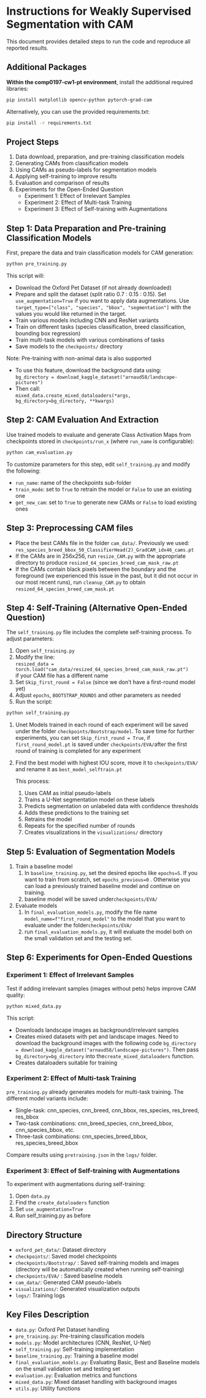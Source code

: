 

# Instructions for Weakly Supervised Segmentation with CAM

This document provides detailed steps to run the code and reproduce all reported results.

## Additional Packages

**Within the comp0197-cw1-pt environment**, install the additional required libraries:

```bash
pip install matplotlib opencv-python pytorch-grad-cam
```

Alternatively, you can use the provided requirements.txt:

```bash
pip install -r requirements.txt
```

## Project Steps

1. Data download, preparation, and pre-training classification models
2. Generating CAMs from classification models
3. Using CAMs as pseudo-labels for segmentation models
4. Applying self-training to improve results
5. Evaluation and comparison of results
6. Experiments for the Open-Ended Question
    - Experiment 1: Effect of Irrelevant Samples
    - Experiment 2: Effect of Multi-task Training
    - Experiment 3: Effect of Self-training with Augmentations

## Step 1: Data Preparation and Pre-training Classification Models

First, prepare the data and train classification models for CAM generation:

```bash
python pre_training.py
```

This script will:
- Download the Oxford Pet Dataset (if not already downloaded)
- Prepare and split the dataset (split ratio 0.7 : 0.15 : 0.15). Set `use_augmentation=True` if you want to apply data augmentations. Use `target_type=["class", "species", "bbox", "segmentation"]` with the values you would like returned in the target.
- Train various models including CNN and ResNet variants
- Train on different tasks (species classification, breed classification, bounding box regression)
- Train multi-task models with various combinations of tasks
- Save models to the `checkpoints/` directory

Note:
Pre-training with non-animal data is also supported

- To use this feature, download the background data using:  
  `bg_directory = download_kaggle_dataset("arnaud58/landscape-pictures")`
- Then call:  
  `mixed_data.create_mixed_dataloaders(*args, bg_directory=bg_directory, **kwargs)`

## Step 2: CAM Evaluation And Extraction

Use trained models to evaluate and generate Class Activation Maps from checkpoints stored in `checkpoints/run_x` (where `run_name` is configurable):

```bash
python cam_evaluation.py
```

To customize parameters for this step, edit `self_training.py` and modify the following:
- `run_name`: name of the checkpoints sub-folder
- `train_mode`: set to `True` to retrain the model or `False` to use an existing one
- `get_new_cam`: set to `True` to generate new CAMs or `False` to load existing ones

## Step 3: Preprocessing CAM files

- Place the best CAMs file in the folder `cam_data/`. Previously we used:  
  `res_species_breed_bbox_50_ClassifierHead(2)_GradCAM_idx46_cams.pt`
- If the CAMs are in 256x256, run `resize_CAM.py` with the appropriate directory to produce `resized_64_species_breed_cam_mask_raw.pt`
- If the CAMs contain black pixels between the boundary and the foreground (we experienced this issue in the past, but it did not occur in our most recent runs), run `cleanup_CAM.py` to obtain  
  `resized_64_species_breed_cam_mask.pt`

## Step 4: Self-Training  (Alternative Open-Ended Question)

The `self_training.py` file includes the complete self-training process. To adjust parameters:

1. Open `self_training.py`  
2. Modify the line:  
   `resized_data = torch.load("cam_data/resized_64_species_breed_cam_mask_raw.pt")`  
   if your CAM file has a different name  
3. Set `Skip_first_round = False` (since we don’t have a first-round model yet)  
4. Adjust `epochs`, `BOOTSTRAP_ROUNDS` and other parameters as needed  
5. Run the script:

```bash
python self_training.py
```

1. Unet Models trained in each round of each experiment will be saved under the folder `checkpoints/Bootstrap/model`. To save time for further experiments, you can set `Skip_first_round = True`, if `first_round_model.pt` is saved under `checkpoints/EVA/`after the first round of training is completed for any experiment
2. Find the best model with highest IOU score, move it to `checkpoints/EVA/` and rename it as `best_model_selftrain.pt`
    
    This process:
    1. Uses CAM as initial pseudo-labels
    2. Trains a U-Net segmentation model on these labels
    3. Predicts segmentation on unlabeled data with confidence thresholds
    4. Adds these predictions to the training set
    5. Retrains the model
    6. Repeats for the specified number of rounds
    7. Creates visualizations in the `visualizations/` directory
    

## Step 5: Evaluation of Segmentation Models

1. Train a baseline model
    1. In `baseline_training.py`, set the desired epochs like `epochs=5`.  If you want to train from scratch,  set `epochs_previous=0` . Otherwise you can load a previously trained baseline model and continue on training.
    2. baseline model will be saved under`checkpoints/EVA/`
2. Evaluate models
    1. In `final_evaluation_models.py`, modify the file name `model_name=f"first_round_model"` to the model that you want to evaluate under the folder`checkpoints/EVA/` 
    2. run `final_evaluation_models.py`, it will evaluate the model both on the small validation set and the testing set. 

## Step 6: Experiments for Open-Ended Questions

### Experiment 1: Effect of Irrelevant Samples

Test if adding irrelevant samples (images without pets) helps improve CAM quality:

```bash
python mixed_data.py
```

This script:
- Downloads landscape images as background/irrelevant samples
- Creates mixed datasets with pet and landscape images. Need to download the background images with the following code 
`bg_directory = download_kaggle_dataset("arnaud58/landscape-pictures")`.  Then pass 
`bg_directory=bg_directory` into the`create_mixed_dataloaders` function.
- Creates dataloaders suitable for training

### Experiment 2: Effect of Multi-task Training

`pre_training.py` already generates models for multi-task training. The different model variants include:
- Single-task: cnn_species, cnn_breed, cnn_bbox, res_species, res_breed, res_bbox
- Two-task combinations: cnn_breed_species, cnn_breed_bbox, cnn_species_bbox, etc.
- Three-task combinations: cnn_species_breed_bbox, res_species_breed_bbox

Compare results using `pretraining.json` in the `logs/` folder.

### Experiment 3: Effect of Self-training with Augmentations

To experiment with augmentations during self-training:

1. Open `data.py`
2. Find the `create_dataloaders` function
3. Set `use_augmentation=True`  
4. Run self_training.py as before

## Directory Structure

- `oxford_pet_data/`: Dataset directory
- `checkpoints/`: Saved model checkpoints
- `checkpoints/Bootstrap/` : Saved self-training models and images (directory will be automatically created when running self-training)
- `checkpoints/EVA/` : Saved baseline models
- `cam_data/`: Generated CAM pseudo-labels
- `visualizations/`: Generated visualization outputs
- `logs/`: Training logs

## Key Files Description

- `data.py`: Oxford Pet Dataset handling
- `pre_training.py`: Pre-training classification models
- `models.py`: Model architectures (CNN, ResNet, U-Net)
- `self_training.py`: Self-training implementation
- `baseline_training.py`: Training a baseline model
- `final_evaluation_models.py`: Evaluating Basic, Best and Baseline models on the small validation set and testing set
- `evaluation.py`: Evaluation metrics and functions
- `mixed_data.py`: Mixed dataset handling with background images
- `utils.py`: Utility functions